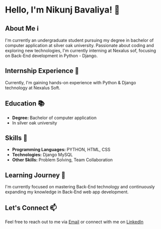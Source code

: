 # Hello, I'm Nikunj Bavaliya! :wave:
## About Me :information_source:
I'm currently an undergraduate student pursuing my degree in bachelor of computer application at silver oak university. Passionate about coding and exploring new technologies, I'm currently interning at Nexalus sof, focusing on Back-End development in Python - Django.
## Internship Experience :briefcase:
Currently, I'm gaining hands-on experience with Python & Django technology at Nexalus Soft.
## Education :books:
- **Degree:** Bachelor of computer application
- In silver oak university 
## Skills :rocket:
- **Programming Languages:** PYTHON, HTML, CSS 
- **Technologies:** Django MySQL
- **Other Skills:** Problem Solving, Team Collaboration
## Learning Journey :seedling:
I'm currently focused on mastering Back-End technology and continuously expanding my knowledge in Back-End web app development.
## Let's Connect :mailbox:
Feel free to reach out to me via [Email](mailto:nikunjbavaliya18@gmail.com) or connect with me on [LinkedIn](www.linkedin.com/in/nikunj-bavaliya-337623290)
